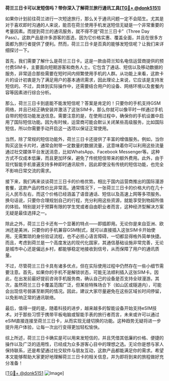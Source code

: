 **荷兰三日卡可以发短信吗？带你深入了解荷兰旅行通讯工具[[TG💪+ @donk5151](https://t.me/s/donk5151)]**

如果你计划前往荷兰进行一次短途旅行，那么关于通讯问题一定不会陌生。尤其是对于喜欢即时沟通的人来说，能否在荷兰使用手机发送短信无疑是一个非常重要的考量因素。而提到荷兰的通讯服务，就不得不提“荷兰三日卡”（Three Day Pass）。这款产品是许多游客的首选，因为它价格实惠、覆盖全面，并且在很多方面都为旅行者提供了便利。然而，荷兰三日卡是否真的能够发短信呢？让我们来详细探讨一下。

首先，我们需要了解什么是荷兰三日卡。这是一款由荷兰知名电信运营商提供的预付费SIM卡，主要面向短期游客和商务人士。它包含了通话、短信以及移动数据的服务，非常适合那些需要在短时间内频繁使用手机的人群。从功能上来看，这款卡片的设计初衷是为了满足用户的基本通讯需求，因此理论上来说，它应该是支持发短信的。不过，具体到实际操作中，还需要结合用户的设备、网络环境以及套餐内容等因素进行综合分析。

那么，荷兰三日卡到底能不能发短信呢？答案是肯定的！只要你的手机支持GSM网络，并且已经正确安装并激活了这张SIM卡，那么你就可以像平时一样通过手机自带的短信功能发送信息。需要注意的是，在使用过程中，确保你的手机设置中启用了国际短信功能。因为有时候，运营商可能会默认关闭某些高级服务，比如国际短信，所以你需要手动开启这一选项以保证正常使用。

当然，除了常规的短信功能外，荷兰三日卡还提供了丰富的增值服务。例如，当你购买这张卡片时，通常会附带一定数量的数据流量，这意味着你可以利用这些流量通过社交媒体平台发送消息，比如WhatsApp、Facebook Messenger等。这种方式不仅成本低廉，而且更加环保，避免了传统短信带来的额外费用。此外，由于现代智能手机普遍支持多种即时通讯软件，因此即使没有传统的短信功能，也完全不影响日常交流的需求。

接下来，我们再来谈谈荷兰三日卡的价格优势。相比于国内运营商推出的国际漫游套餐，这款产品的性价比非常高。通常情况下，一张荷兰三日卡的价格大约在几十元人民币左右，而这个价格已经涵盖了语音通话、短信以及高速上网等多项服务。换句话说，只要你合理规划自己的行程，充分利用这些资源，就能享受到物超所值的体验。特别是对于预算有限的学生党或者自由职业者而言，这种经济型解决方案无疑是最佳选择之一。

除此之外，荷兰三日卡还有一个显著的特点——即插即用。无论你是来自亚洲、欧洲还是美洲，只要你的手机兼容GSM制式，就可以直接插入这张SIM卡开始使用。无需繁琐的身份验证流程，也不必担心语言障碍，一切都显得格外简单快捷。而且，考虑到荷兰是一个高度发达的现代化国家，其通信基础设施非常完善，无论是城市中心还是偏远乡村，都能够稳定地接收到信号，从而保障了用户的通讯质量。

不过，尽管荷兰三日卡具有诸多优点，但在实际使用过程中仍然存在一些小细节需要注意。首先，如果你的手机不是解锁状态，可能无法顺利插入这张SIM卡。因此，在出发前最好提前咨询手机服务商，确认自己的设备是否支持全球漫游。其次，虽然荷兰三日卡覆盖范围广泛，但某些特殊场合下（如山区或隧道内），可能会出现信号弱甚至断网的情况。因此，建议大家尽量避免在这些区域长时间停留，以免影响正常的通讯联络。

最后，值得一提的是，随着科技的进步，越来越多的智能设备开始支持eSIM技术。对于那些习惯于携带平板电脑或智能手表的旅行者而言，未来或许可以通过eSIM直接连接至荷兰三日卡，从而实现无缝切换的功能。这种趋势无疑将进一步提升用户体验，让每一次出行变得更加轻松愉快。

综上所述，荷兰三日卡确实是可以用来发短信的，并且凭借其低廉的价格、便捷的操作以及广泛的适用性，已经成为众多游客心目中的理想之选。无论你是想与家人保持联系，还是希望通过社交软件与朋友互动，这款产品都能满足你的需求。希望本文能够帮助大家更好地理解荷兰三日卡的相关信息，并为即将到来的旅程做好充分准备！

[[TG💪+ @donk5151](https://t.me/s/donk5151) ![Image](https://i.postimg.cc/rwNCRYN7/Snipaste-2025-04-30-17-27-05.png)]